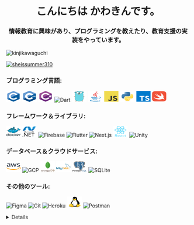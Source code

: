 <h1 align="center">こんにちは かわきんです。</h1>
<h3 align="center">情報教育に興味があり、プログラミングを教えたり、教育支援の実装をやっています。</h3>

<p align="left">
    <img src="https://komarev.com/ghpvc/?username=kinjikawaguchi&label=Profile%20views&color=0e75b6&style=flat" alt="kinjikawaguchi" />
</p>

<p align="left">
    <a href="https://twitter.com/sheissummer310" target="blank">
        <img src="https://img.shields.io/twitter/follow/sheissummer310?logo=twitter&style=for-the-badge" alt="sheissummer310" />
    </a>
</p>

<h3 align="left">プログラミング言語:</h3>
<p align="left">
    <img src="https://raw.githubusercontent.com/devicons/devicon/master/icons/c/c-original.svg" alt="C" width="40" height="30"/>
    <img src="https://raw.githubusercontent.com/devicons/devicon/master/icons/cplusplus/cplusplus-original.svg" alt="C++" width="40" height="30"/>
    <img src="https://raw.githubusercontent.com/devicons/devicon/master/icons/csharp/csharp-original.svg" alt="C#" width="40" height="30"/>
    <img src="https://www.vectorlogo.zone/logos/dartlang/dartlang-icon.svg" alt="Dart" width="30" height="30"/>
    <img src="https://raw.githubusercontent.com/devicons/devicon/master/icons/go/go-original.svg" alt="Go" width="40" height="30"/>
    <img src="https://raw.githubusercontent.com/devicons/devicon/master/icons/java/java-original.svg" alt="Java" width="40" height="30"/>
    <img src="https://raw.githubusercontent.com/devicons/devicon/master/icons/javascript/javascript-original.svg" alt="JavaScript" width="40" height="30"/>
    <img src="https://raw.githubusercontent.com/devicons/devicon/master/icons/python/python-original.svg" alt="Python" width="40" height="30"/>
    <img src="https://raw.githubusercontent.com/devicons/devicon/master/icons/typescript/typescript-original.svg" alt="TypeScript" width="40" height="30"/>
    <img src="https://raw.githubusercontent.com/devicons/devicon/master/icons/swift/swift-original.svg" alt="Swift" width="40" height="30"/>
</p>

<h3 align="left">フレームワーク＆ライブラリ:</h3>
<p align="left">
    <img src="https://raw.githubusercontent.com/devicons/devicon/master/icons/docker/docker-original-wordmark.svg" alt="Docker" width="40" height="30"/>
    <img src="https://raw.githubusercontent.com/devicons/devicon/master/icons/dot-net/dot-net-original-wordmark.svg" alt="DotNet" width="40" height="30"/>
    <img src="https://www.vectorlogo.zone/logos/firebase/firebase-icon.svg" alt="Firebase" width="40" height="30"/>
    <img src="https://www.vectorlogo.zone/logos/flutterio/flutterio-icon.svg" alt="Flutter" width="40" height="30"/>
    <img src="https://cdn.worldvectorlogo.com/logos/nextjs-2.svg" alt="Next.js" width="40" height="30"/>
    <img src="https://raw.githubusercontent.com/devicons/devicon/master/icons/react/react-original-wordmark.svg" alt="React" width="40" height="30"/>
    <img src="https://www.vectorlogo.zone/logos/unity3d/unity3d-icon.svg" alt="Unity" width="30" height="30"/>
</p>

<h3 align="left">データベース＆クラウドサービス:</h3>
<p align="left">
    <img src="https://raw.githubusercontent.com/devicons/devicon/master/icons/amazonwebservices/amazonwebservices-original-wordmark.svg" alt="AWS" width="40" height="30"/>
    <img src="https://www.vectorlogo.zone/logos/google_cloud/google_cloud-icon.svg" alt="GCP" width="30" height="30"/>
    <img src="https://raw.githubusercontent.com/devicons/devicon/master/icons/mongodb/mongodb-original-wordmark.svg" alt="MongoDB" width="40" height="30"/>
    <img src="https://raw.githubusercontent.com/devicons/devicon/master/icons/mysql/mysql-original-wordmark.svg" alt="MySQL" width="40" height="30"/>
    <img src="https://raw.githubusercontent.com/devicons/devicon/master/icons/postgresql/postgresql-original-wordmark.svg" alt="PostgreSQL" width="40" height="30"/>
    <img src="https://www.vectorlogo.zone/logos/sqlite/sqlite-icon.svg" alt="SQLite" width="40" height="30"/>
</p>

<h3 align="left">その他のツール:</h3>
<p align="left">
    <img src="https://www.vectorlogo.zone/logos/figma/figma-icon.svg" alt="Figma" width="40" height="30"/>
    <img src="https://www.vectorlogo.zone/logos/git-scm/git-scm-icon.svg" alt="Git" width="40" height="30"/>
    <img src="https://www.vectorlogo.zone/logos/heroku/heroku-icon.svg" alt="Heroku" width="40" height="30"/>
    <img src="https://raw.githubusercontent.com/devicons/devicon/master/icons/linux/linux-original.svg" alt="Linux" width="40" height="30"/>
    <img src="https://www.vectorlogo.zone/logos/getpostman/getpostman-icon.svg" alt="Postman" width="30" height="30"/>
</p>

<details>
<p align="left"></p>
<p align="left">
    <img align="left" src="https://github-readme-stats.vercel.app/api/top-langs?username=kinjikawaguchi&show_icons=true&locale=en&layout=compact" alt="kinjikawaguchi" />
</p>

<!-- GRS (Light Mode) -->
<div align="left"> 
  <a href="https://github.com/KinjiKawaguchi#gh-light-mode-only">
    <img
      src="https://github-readme-stats-steel-omega.vercel.app/api?username=KinjiKawaguchi&show_icons=true&include_all_commits=true&hide_border=true&number_format=long&rank_icon=percentile&show=reviews,discussions_started,discussions_answered,prs_merged,prs_merged_percentage#gh-light-mode-only"
      alt="My Github stats"
      height="370"
    />
  </a>
</div>

<!-- GRS (Dark Mode) -->
<div align="left"> 
  <a href="https://github.com/KinjiKawaguchi#gh-dark-mode-only">
    <img
      src="https://github-readme-stats-steel-omega.vercel.app/api?username=KinjiKawaguchi&show_icons=true&include_all_commits=true&icon_color=2d77dc&title_color=2d77dc&text_color=ffffff&bg_color=0d1117&hide_border=true&number_format=long&rank_icon=percentile&show=reviews,discussions_started,discussions_answered,prs_merged,prs_merged_percentage#gh-dark-mode-only"
      alt="My Github stats"
      height="370"
    />
  </a>
</div>

<p align="left">
    <img src="https://github-readme-streak-stats.herokuapp.com/?user=kinjikawaguchi&" alt="kinjikawaguchi" />
</p>
<p align="left">
    <a href="https://github.com/ryo-ma/github-profile-trophy">
        <img src="https://github-profile-trophy.vercel.app/?username=kinjikawaguchi" alt="kinjikawaguchi" />
    </a>
</p>
</details>
